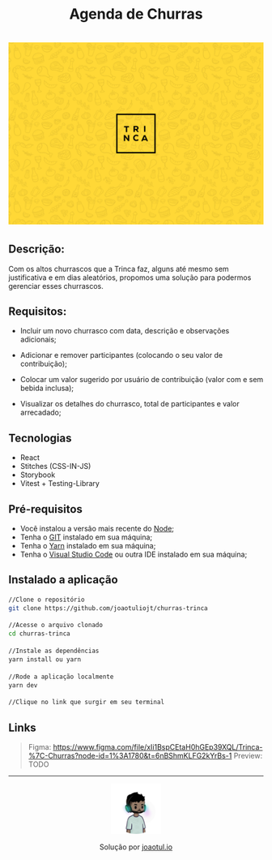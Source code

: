 <h1 align="center">Agenda de Churras<h1/>
<img src="./public/assets/thumb.png"/>


## Descrição:
Com os altos churrascos que a Trinca faz, alguns até mesmo sem justificativa e em dias aleatórios, propomos uma solução para podermos gerenciar esses churrascos.

## Requisitos:
- Incluir um novo churrasco com data, descrição e observações adicionais;

- Adicionar e remover participantes (colocando o seu valor de contribuição);

- Colocar um valor sugerido por usuário de contribuição (valor com e sem bebida inclusa);

- Visualizar os detalhes do churrasco, total de participantes e valor arrecadado;

## Tecnologias
- React
- Stitches (CSS-IN-JS)
- Storybook
- Vitest + Testing-Library

## Pré-requisitos
- Você instalou a versão mais recente do <a href="https://nodejs.org/">Node</a>;
- Tenha o <a href="https://git-scm.com/">GIT</a> instalado em sua máquina;
- Tenha o <a href="https://yarnpkg.com/">Yarn</a> instalado em sua máquina;
- Tenha o <a href="https://code.visualstudio.com/">Visual Studio Code</a> ou outra IDE instalado em sua máquina;


## Instalado a aplicação
```sh
//Clone o repositório
git clone https://github.com/joaotuliojt/churras-trinca

//Acesse o arquivo clonado
cd churras-trinca

//Instale as dependências
yarn install ou yarn

//Rode a aplicação localmente
yarn dev

//Clique no link que surgir em seu terminal
```

## Links
> Figma: https://www.figma.com/file/xIi1BspCEtaH0hGEp39XQL/Trinca-%7C-Churras?node-id=1%3A1780&t=6nBShmKLFG2kYrBs-1
> Preview: TODO

___
<p align="center">
  <img width="100px" src="./public/assets/joaotul.png"/>
<p/>
<p align="center"> Solução por <a href="https://joaotul.io">joaotul.io</a></p>

